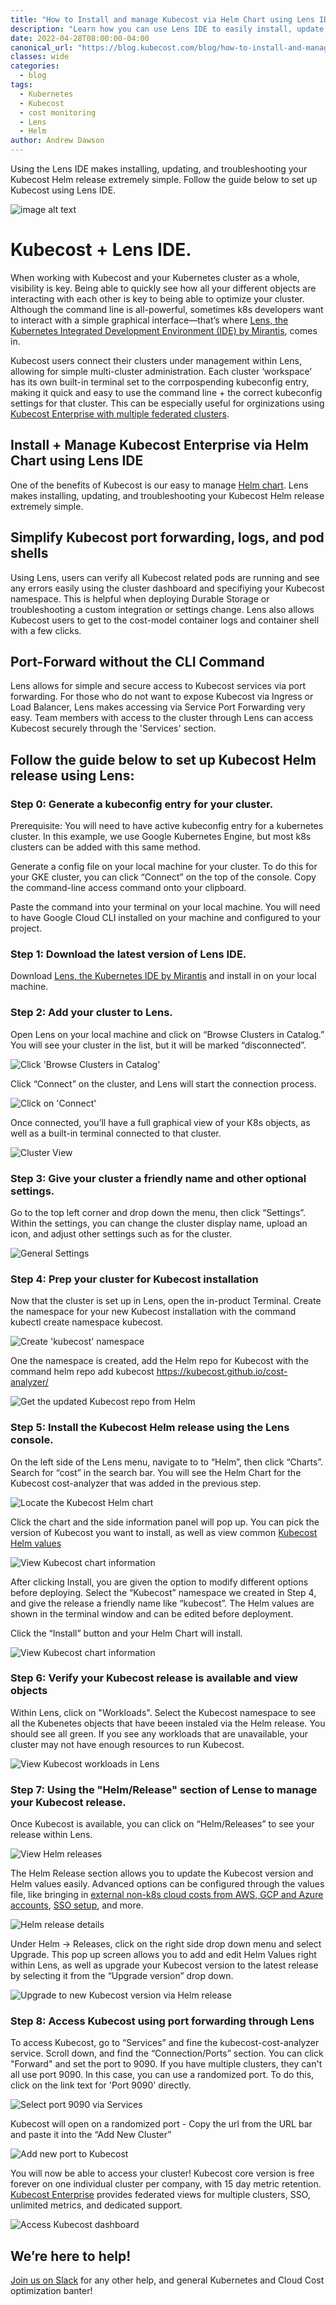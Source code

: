 ```yaml
---
title: "How to Install and manage Kubecost via Helm Chart using Lens IDE"
description: "Learn how you can use Lens IDE to easily install, update, and troubleshoot Kubecost on any Kubernetes cluster."
date: 2022-04-28T08:00:00-04:00
canonical_url: "https://blog.kubecost.com/blog/how-to-install-and-manage-kubecost-via-helm-using-lens"
classes: wide
categories:
  - blog
tags:
  - Kubernetes
  - Kubecost
  - cost monitoring
  - Lens
  - Helm
author: Andrew Dawson
---
```


Using the Lens IDE makes installing, updating, and troubleshooting your Kubecost Helm release extremely simple. Follow the guide below to set up Kubecost using Lens IDE.

![image alt text](/assets/images/lens-with-kubecost/kubecost-lens-1.png)

# Kubecost + Lens IDE.

When working with Kubecost and your Kubernetes cluster as a whole, visibility is key. Being able to quickly see how all your different objects are interacting with each other is key to being able to optimize your cluster. Although the command line is all-powerful, sometimes k8s developers want to interact with a simple graphical interface—that’s where [Lens, the Kubernetes Integrated Development Environment (IDE) by Mirantis](https://k8slens.dev/), comes in.

Kubecost users connect their clusters under management within Lens, allowing for simple multi-cluster administration. Each cluster ‘workspace’ has its own built-in terminal set to the corrpospending kubeconfig entry, making it quick and easy to use the command line + the correct kubeconfig settings for that cluster. This can be especially useful for orginizations using [Kubecost Enterprise with multiple federated clusters](https://guide.kubecost.com/hc/en-us/articles/4407601809175-Kubecost-Enterprise-Features).

## Install + Manage Kubecost Enterprise via Helm Chart using Lens IDE

One of the benefits of Kubecost is our easy to manage [Helm chart](https://guide.kubecost.com/hc/en-us/articles/4407601821207-Installing-KubecostUsing). Lens makes installing, updating, and troubleshooting your Kubecost Helm release extremely simple. 

## Simplify Kubecost port forwarding, logs, and pod shells

Using Lens, users can verify all Kubecost related pods are running and see any errors easily using the cluster dashboard and specifiying your Kubecost namespace. This is helpful when deploying Durable Storage or troubleshooting a custom integration or settings change. Lens also allows Kubecost users to get to the cost-model container logs and container shell with a few clicks.

## Port-Forward without the CLI Command

 Lens allows for simple and secure access to Kubecost services via port forwarding. For those who do not want to expose Kubecost via Ingress or Load Balancer, Lens makes accessing via Service Port Forwarding very easy. Team members with access to the cluster through Lens can access Kubecost securely through the 'Services' section. 

## Follow the guide below to set up Kubecost Helm release using Lens: 

### Step 0: Generate a kubeconfig entry for your cluster.

Prerequisite: You will need to have active kubeconfig entry for a kubernetes cluster. In this example, we use Google Kubernetes Engine, but most k8s clusters can be added with this same method.

Generate a config file on your local machine for your cluster. To do this for your GKE cluster, you can click “Connect” on the top of the console. Copy the command-line access command onto your clipboard.

Paste the command into your terminal on your local machine. You will need to have Google Cloud CLI installed on your machine and configured to your project.

### Step 1: Download the latest version of Lens IDE.

Download [Lens, the Kubernetes IDE by Mirantis](https://k8slens.dev/) and install in on your local machine.

### Step 2: Add your cluster to Lens.

Open Lens on your local machine and click on “Browse Clusters in Catalog.” You will see your cluster in the list, but it will be marked “disconnected”.

![Click 'Browse Clusters in Catalog'](/assets/images/lens-with-kubecost/kubecost-lens-2.png)

Click “Connect” on the cluster, and Lens will start the connection process.

![Click on 'Connect'](/assets/images/lens-with-kubecost/kubecost-lens-3.png)

Once connected, you’ll have a full graphical view of your K8s objects, as well as a built-in terminal connected to that cluster.

![Cluster View](/assets/images/lens-with-kubecost/kubecost-lens-4.png)

### Step 3: Give your cluster a friendly name and other optional settings.

Go to the top left corner and drop down the menu, then click “Settings”. Within the settings, you can change the cluster display name, upload an icon, and adjust other settings such as for the cluster.

![General Settings](/assets/images/lens-with-kubecost/kubecost-lens-5.png)

### Step 4: Prep your cluster for Kubecost installation

Now that the cluster is set up in Lens, open the in-product Terminal. Create the namespace for your new Kubecost installation with the command kubectl create namespace kubecost.

![Create 'kubecost' namespace](/assets/images/lens-with-kubecost/kubecost-lens-6.png)

One the namespace is created, add the Helm repo for Kubecost with the command helm repo add kubecost https://kubecost.github.io/cost-analyzer/

![Get the updated Kubecost repo from Helm](/assets/images/lens-with-kubecost/kubecost-lens-7.png)

### Step 5: Install the Kubecost Helm release using the Lens console. 

On the left side of the Lens menu, navigate to to “Helm”, then click “Charts”. Search for “cost” in the search bar. You will see the Helm Chart for the Kubecost cost-analyzer that was added in the previous step.

![Locate the Kubecost Helm chart](/assets/images/lens-with-kubecost/kubecost-lens-8.png)

Click the chart and the side information panel will pop up. You can pick the version of Kubecost you want to install, as well as view common [Kubecost Helm values](https://github.com/kubecost/cost-analyzer-helm-chart/blob/master/cost-analyzer/values.yaml)

![View Kubecost chart information](/assets/images/lens-with-kubecost/kubecost-lens-9.png)

After clicking Install, you are given the option to modify different options before deploying. Select the “Kubecost” namespace we created in Step 4, and give the release a friendly name like “kubecost”. The Helm values are shown in the terminal window and can be edited before deployment.

Click the “Install” button and your Helm Chart will install. 

![View Kubecost chart information](/assets/images/lens-with-kubecost/kubecost-lens-10.png)

### Step 6: Verify your Kubecost release is available and view objects

Within Lens, click on "Workloads". Select the Kubecost namespace to see all the Kubenetes objects that have beeen instaled via the Helm release. You should see all green. If you see any workloads that are unavailable, your cluster may not have enough resources to run Kubecost. 

![View Kubecost workloads in Lens](/assets/images/lens-with-kubecost/kubecost-lens-11.png)

### Step 7: Using the "Helm/Release" section of Lense to manage your Kubecost release.

Once Kubecost is available, you can click on “Helm/Releases” to see your release within Lens.

![View Helm releases](/assets/images/lens-with-kubecost/kubecost-lens-12.png)

The Helm Release section allows you to update the Kubecost version and Helm values easily. Advanced options can be configured through the values file, like bringing in [external non-k8s cloud costs from AWS, GCP and Azure accounts](https://guide.kubecost.com/hc/en-us/articles/4412369153687-Cloud-Integrations), [SSO setup](https://guide.kubecost.com/hc/en-us/articles/4407595985047-User-Management-SSO-SAML), and more.

![Helm release details](/assets/images/lens-with-kubecost/kubecost-lens-13.png)

Under Helm → Releases, click on the right side drop down menu and select Upgrade. This pop up screen allows you to add and edit Helm Values right within Lens, as well as upgrade your Kubecost version to the latest release by selecting it from the “Upgrade version” drop down.

![Upgrade to new Kubecost version via Helm release](/assets/images/lens-with-kubecost/kubecost-lens-14.png)

### Step 8: Access Kubecost using port forwarding through Lens

To access Kubecost, go to “Services” and fine the kubecost-cost-analyzer service. Scroll down, and find the “Connection/Ports” section. You can click "Forward" and set the port to 9090. If you have multiple clusters, they can't all use port 9090. In this case, you can use a randomized port. To do this, click on the link text for 'Port 9090' directly. 

![Select port 9090 via Services](/assets/images/lens-with-kubecost/kubecost-lens-15.png)
 
Kubecost will open on a randomized port - Copy the url from the URL bar and paste it into the “Add New Cluster” 

![Add new port to Kubecost](/assets/images/lens-with-kubecost/kubecost-lens-16.png)

You will now be able to access your cluster! Kubecost core version is free forever on one individual cluster per company, with 15 day metric retention. [Kubecost Enterprise](https://guide.kubecost.com/hc/en-us/articles/4407601809175-Kubecost-Enterprise-Features) provides federated views for multiple clusters, SSO, unlimited metrics, and dedicated support.

![Access Kubecost dashboard](/assets/images/lens-with-kubecost/kubecost-lens-16.png)

## We’re here to help!

[Join us on Slack](https://join.slack.com/t/kubecost/shared_invite/enQtNTA2MjQ1NDUyODE5LWFjYzIzNWE4MDkzMmUyZGU4NjkwMzMyMjIyM2E0NGNmYjExZjBiNjk1YzY5ZDI0ZTNhZDg4NjlkMGRkYzFlZTU) for any other help, and general Kubernetes and Cloud Cost optimization banter!






